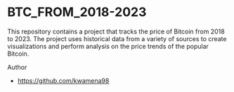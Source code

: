 # BTC_FROM_2018-2023


This repository contains a project that tracks the price of Bitcoin from 2018 to 2023. The project uses historical data from a variety of sources to create visualizations and perform analysis on the price trends of the popular Bitcoin.

Author
- https://github.com/kwamena98


